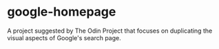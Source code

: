 # google-homepage
A project suggested by The Odin Project that focuses on duplicating the visual aspects of Google's search page.